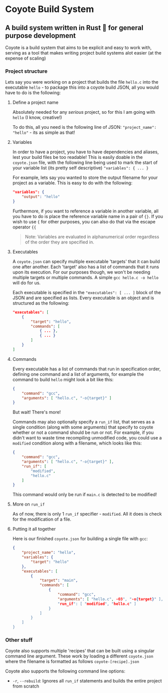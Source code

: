 # Coyote Build System

## A build system written in Rust :crab: for general purpose development

Coyote is a build system that aims to be explicit and easy to work with, serving as a tool that makes writing project build systems alot easier (at the expense of scaling)

### Project structure
Lets say you were working on a project that builds the file `hello.c` into the executable `hello` - to package this into a coyote build JSON, all you would have to do is the following:

1) Define a project name

    Absolutely needed for any _serious_ project, so for this I am going with `hello` (I know, creative!)
    
    To do this, all you need is the following line of JSON: `"project_name": "hello"` - its as simple as that!
2) Variables
    
    In order to have a project, you have to have dependencies and aliases, lest your build files be too readable! This is easily doable in the `coyote.json` file, with the following line being used to mark the start of your variable list (its pretty self descriptive) `"variables": { ... }`

    For example, lets say you wanted to store the output filename for your project as a variable. This is easy to do with the following:
    ```json
    "variables": {
        "output": "hello"
    }
    ```
    Furthermore, if you want to reference a variable in another variable, all you have to do is place the reference variable name in a pair of `{}`. If you wish to use `{` for other purposes, you can also do that via the escape operator `{{`
    > Note: Variables are evaluated in alphanumerical order regardless of the order they are specified in.
3) Executables

    A `coyote.json` can specify multiple executable 'targets' that it can build one after another. Each 'target' also has a list of commands that it runs upon its execution. For our purposes though, we won't be needing multiple targets or multiple commands. A simple `gcc hello.c -o hello` will do for us.

    Each executable is specified in the `"executables": [ ... ]` block of the JSON and are specified as lists. Every executable is an object and is structured as the following:
    ```json
    "executables": [
        {
            "target": "hello",
            "commands": [
                { ... },
                { ... }
            ]
        }
    ]
    ```
4) Commands
    
    Every executable has a list of commands that run in specification order, defining one command and a list of arguments, for example the command to build `hello` might look a bit like this:
    ```json
    {
        "command": "gcc",
        "arguments": [ "hello.c", "-o{target}" ]
    }
    ```
    But wait! There's more!

    Commands may also optionally specify a `run_if` list, that serves as a single condition (along with some arguments) that specify to coyote whether or not a command should be run or not. For example, if you didn't want to waste time recompiling unmodified code, you could use a `modified` condition along with a filename, which looks like this:
    ```json
    {
        "command": "gcc",
        "arguments": [ "hello.c", "-o{target}" ],
        "run_if": [
            "modified",
            "hello.c"
        ]
    }
    ```
    This command would only be run if `main.c` is detected to be modified!

5) More on `run_if`

    As of now, there is only 1 `run_if` specifier - `modified`. All it does is check for the modification of a file.

6) Putting it all together
    
    Here is our finished `coyote.json` for building a single file with `gcc`:
    ```json
    {
        "project_name": "hello",
        "variables": {
            "target": "hello"
        },
        "executables": [
            {
                "target": "main",
                "commands": [
                    {
                        "command": "gcc",
                        "arguments": [ "hello.c", -O3", "-o{target}" ],
                        "run_if": [ "modified", "hello.c" ]
                    }
                ]
            }
        ]
    }

    ```

### Other stuff
Coyote also supports multiple 'recipes' that can be built using a singular command line argument. These work by loading a different `coyote.json` where the filename is formatted as follows `coyote-[recipe].json`

Coyote also supports the following command line options:

* `-r`, `--rebuild`: Ignores all `run_if` statements and builds the entire project from scratch

